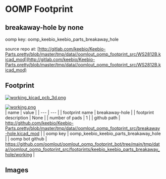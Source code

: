 # OOMP Footprint  
## breakaway-hole  by none  
  
oomp key: oomp_keebio_keebio_parts_breakaway_hole  
  
source repo at: [http://gitlab.com/keebio/Keebio-Parts.pretty/blob/master/tmp/data//oomlout_oomp_footprint_src/WS2812B.kicad_mod](http://gitlab.com/keebio/Keebio-Parts.pretty/blob/master/tmp/data//oomlout_oomp_footprint_src/WS2812B.kicad_mod)  
## Footprint  
  
[![working_kicad_pcb_3d.png](working_kicad_pcb_3d_600.png)](working_kicad_pcb_3d.png)  
  
[![working.png](working_600.png)](working.png)  
| name | value | 
| --- | --- | 
| footprint name | breakaway-hole | 
| footprint description | None | 
| number of pads | 1 | 
| github path | http://github.com/keebio/Keebio-Parts.pretty/blob/master/tmp/data//oomlout_oomp_footprint_src/breakaway-hole.kicad_mod | 
| oomp key | oomp_keebio_keebio_parts_breakaway_hole | 
| oomp bot github | https://github.com/oomlout/oomlout_oomp_footprint_bot/tree/main/tmp/data//oomlout_oomp_footprint_src/footprints/keebio_keebio_parts_breakaway_hole/working | 
## Images  

